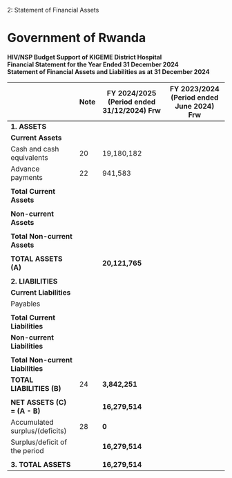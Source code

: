 2: Statement of Financial Assets

# Government of Rwanda  
**HIV/NSP Budget Support of KIGEME District Hospital**  
**Financial Statement for the Year Ended 31 December 2024**  
**Statement of Financial Assets and Liabilities as at 31 December 2024**  

|                              | Note | FY 2024/2025 (Period ended 31/12/2024) Frw | FY 2023/2024 (Period ended June 2024) Frw |
|------------------------------|------|--------------------------------------------|-------------------------------------------|
| **1. ASSETS**                |      |                                            |                                           |
| **Current Assets**           |      |                                            |                                           |
|   Cash and cash equivalents  | 20   | 19,180,182                                 |                                           |
|   Advance payments           | 22   | 941,583                                    |                                           |
|                              |      |                                            |                                           |
| **Total Current Assets**     |      |                                            |                                           |
|                              |      |                                            |                                           |
| **Non-current Assets**       |      |                                            |                                           |
|                              |      |                                            |                                           |
| **Total Non-current Assets** |      |                                            |                                           |
|                              |      |                                            |                                           |
| **TOTAL ASSETS (A)**         |      |  **20,121,765**                            |                                           |
|                              |      |                                            |                                           |
| **2. LIABILITIES**           |      |                                            |                                           |
| **Current Liabilities**      |      |                                            |                                           |
| Payables                     |      |                                            |                                           |
|                              |      |                                            |                                           |
| **Total Current Liabilities**|      |                                            |                                           |
| **Non-current Liabilities**  |      |                                            |                                           |
|                              |      |                                            |                                           |
| **Total Non-current Liabilities**|  |                                            |                                           |
| **TOTAL LIABILITIES (B)**    | 24   | **3,842,251**                              |                                           |
|                              |      |                                            |                                           |
| **NET ASSETS (C) = (A - B)** |      | **16,279,514**                             |                                           |
|   Accumulated surplus/(deficits)| 28  | **0**                                      |                                           |
|   Surplus/deficit of the period|      | **16,279,514**                             |                                           |
|                              |      |                                            |                                           |
| **3. TOTAL ASSETS**          |      | **16,279,514**                             |                                           |

